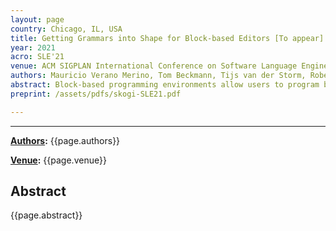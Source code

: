```yaml
---
layout: page
country: Chicago, IL, USA
title: Getting Grammars into Shape for Block-based Editors [To appear]
year: 2021
acro: SLE'21
venue: ACM SIGPLAN International Conference on Software Language Engineering (SLE)
authors: Mauricio Verano Merino, Tom Beckmann, Tijs van der Storm, Robert Hirschfeld, and Jurgen Vinju
abstract: Block-based programming environments allow users to program by interactively arranging visual jigsaw-like program elements. They have shown to be helpful in several domains, but often require experienced developers for their creation. Previous research investigated the use of language frameworks to generate block-based editors based on grammars, but often the results provided too many, unnecessary kinds of blocks, leading to verbose and less concise environments and also programs. To reduce the number of interactions, we propose the use of a pipeline of transformations to simplify the original grammar, yielding a reduction of the number of (useful) kinds of blocks available in the resulting editors. We show that, up to a certain complexity, our generated block-based editors are significantly improved with respects to a set of observed aesthetic criteria. As such, analyzing and simplifying grammars before generating block-based editors allows us to derive more compact and potentially more usable block-based editors, making reuse of existing grammars through automatic generation feasible.
preprint: /assets/pdfs/skogi-SLE21.pdf

---
```


---

**[Authors](#):** {{page.authors}}

**[Venue](#):** {{page.venue}}

<!-- **[DOI]({{page.doi}})** |  -->
<!-- **[Preprint]({{page.preprint}})**  -->

## Abstract

{{page.abstract}}